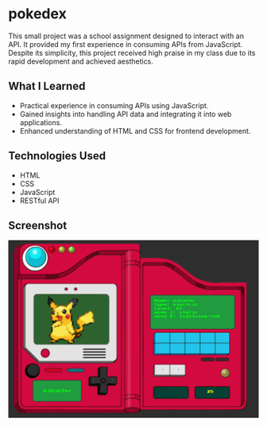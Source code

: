 # pokedex

This small project was a school assignment designed to interact with an API. It provided my first experience in consuming APIs from JavaScript. Despite its simplicity, this project received high praise in my class due to its rapid development and achieved aesthetics.

## What I Learned

- Practical experience in consuming APIs using JavaScript.
- Gained insights into handling API data and integrating it into web applications.
- Enhanced understanding of HTML and CSS for frontend development.

## Technologies Used

- HTML
- CSS
- JavaScript
- RESTful API

## Screenshot
![Screenshot](./capture-ecran.png)